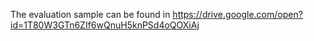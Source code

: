 The evaluation sample can be found in https://drive.google.com/open?id=1T80W3GTn6ZIf6wQnuH5knPSd4oQOXiAj